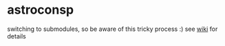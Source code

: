 # astroconsp

switching to submodules, so be aware of this tricky process :)
see [wiki](https://github.com/tis-p30/astroconsp/wiki) for details

